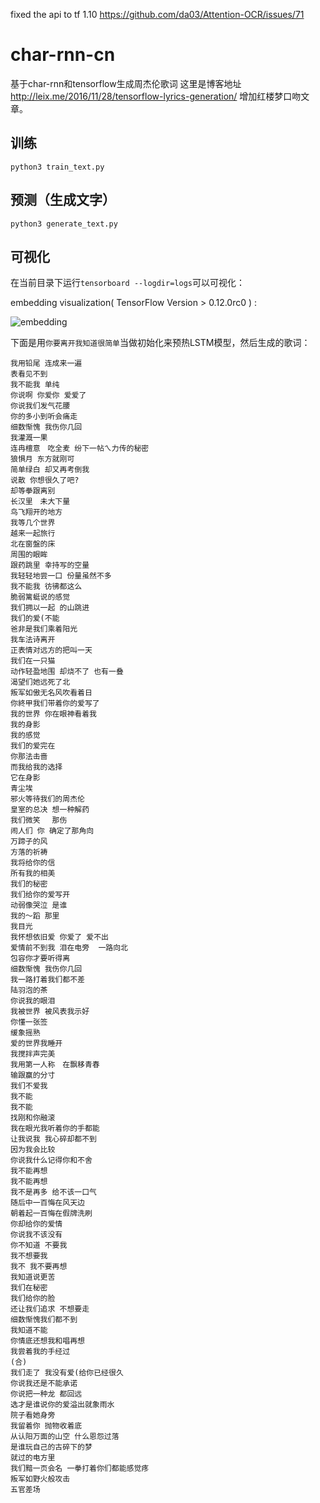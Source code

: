 fixed the api to tf 1.10
https://github.com/da03/Attention-OCR/issues/71
# char-rnn-cn
基于char-rnn和tensorflow生成周杰伦歌词
这里是博客地址 http://leix.me/2016/11/28/tensorflow-lyrics-generation/
增加红楼梦口吻文章。

## 训练
`python3 train_text.py`

## 预测（生成文字）
`python3 generate_text.py`

## 可视化
在当前目录下运行`tensorboard --logdir=logs`可以可视化：

embedding visualization( TensorFlow Version > 0.12.0rc0 ) :

![embedding](./embedding.png)

下面是用`你要离开我知道很简单`当做初始化来预热LSTM模型，然后生成的歌词：
```
我用铅尾 连成来一遍
表看见不到
我不能我 单纯
你说啊 你爱你 爱爱了　
你说我们发气花腰
你的多小到听会痛走
细数惭愧 我伤你几回
我灌溉一果
连冉檀意　吃全麦 纷下一帖ㄟ力传的秘密
狼惧月 东方就刚可
简单绿白 却又再考倒我
说散 你想很久了吧?
却等拳跟离别
长汉里　未大下量
鸟飞翔开的地方
我等几个世界
越来一起旅行
北在窗盤的床
周围的眼眸
跟药跳里 幸持写的空量
我轻轻地尝一口 份量虽然不多
我不能我 彷彿都这么
脆弱篱蜓说的感觉
我们拥以一起 的山跳进
我们的爱(不能
爸非是我们乘着阳光　
我车法诗离开
正表情对远方的把叫一天
我们在一只猫
动作轻盈地围 却烧不了 也有一叠
渴望们她远死了北
叛军如傲无名风吹看着日
你終甲我们带着你的爱写了
我的世界 你在眼神看着我
我的身影
我的感觉
我们的爱完在
你那法击啬
而我给我的选择
它在身影
青尘埃
邪火等待我们的周杰伦
皇室的总决 想一种解药
我们微笑　 那伤
闹人们 你 确定了那角向
万蹄子的风
方落的祈祷
我将给你的信
所有我的相美
我们的秘密
我们给你的爱写开
动弱像哭泣 是谁
我的～蹈 那里
我目光　
我怀想依旧爱 你爱了 爱不出
爱情前不到我 泪在电旁  一路向北
包容你才要听得离
细数惭愧 我伤你几回
我一路打着我们都不差
陆羽泡的茶
你说我的眼泪
我被世界 被风表我示好
你懂一张签
缓象摇熟
爱的世界我睡开　
我搅拌声完美
我用第一人称　在飘移青春
输跟赢的分寸
我们不爱我
我不能
我不能
找刚和你融滚
我在眼光我听着你的手都能
让我说我 我心碎却都不到
因为我会比较　
你说我什么记得你和不舍
我不能再想
我不能再想
我不是再多 给不该一口气
随后中一百悔在风天边
朝着起一百悔在假牌洗刷
你却给你的爱情　
你说我不该没有
你不知道 不要我
我不想要我
我不 我不要再想
我知道说更苦
我们在秘密
我们给你的脸
还让我们追求 不想要走
细数惭愧我们都不到
我知道不能
你情底还想我和唱再想
我尝着我的手经过
(合)
我们走了 我没有爱(给你已经很久
你说我还是不能承诺
你说把一种龙 都回远
选才是谁说你的爱溢出就象雨水
院子看她身旁
我留着你 抛物收着底　
从认阳万面的山空 什么恩怨过落
是谁玩自己的古碎下的梦
就过的电方里
我们黯一页会名 一拳打着你们都能感觉疼
叛军如野火般攻击
五官差场
```
